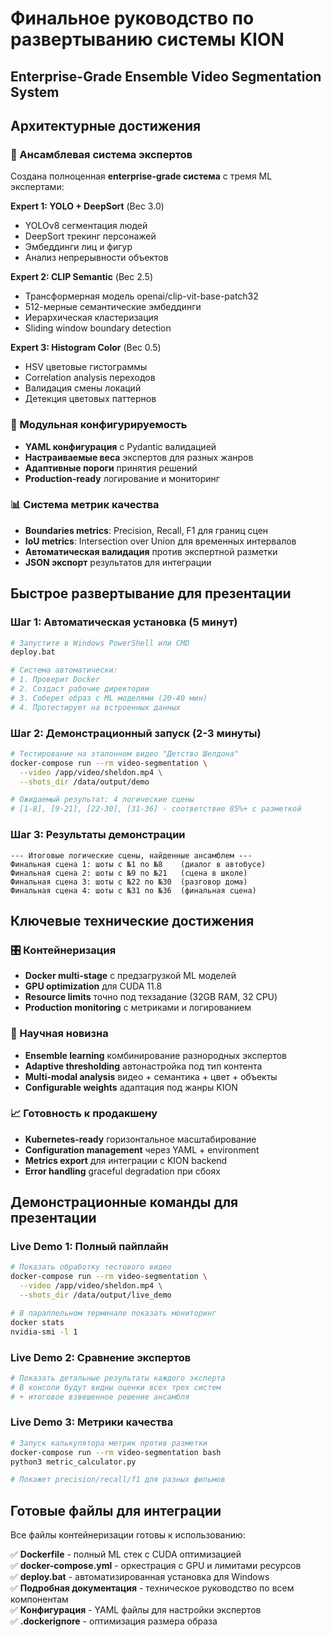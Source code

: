 # Финальное руководство по развертыванию системы KION
## Enterprise-Grade Ensemble Video Segmentation System

## Архитектурные достижения

### 🎯 Ансамблевая система экспертов
Создана полноценная **enterprise-grade система** с тремя ML экспертами:

**Expert 1: YOLO + DeepSort** (Вес 3.0)
- YOLOv8 сегментация людей  
- DeepSort трекинг персонажей
- Эмбеддинги лиц и фигур
- Анализ непрерывности объектов

**Expert 2: CLIP Semantic** (Вес 2.5)  
- Трансформерная модель openai/clip-vit-base-patch32
- 512-мерные семантические эмбеддинги
- Иерархическая кластеризация
- Sliding window boundary detection

**Expert 3: Histogram Color** (Вес 0.5)
- HSV цветовые гистограммы  
- Correlation analysis переходов
- Валидация смены локаций
- Детекция цветовых паттернов

### 🔧 Модульная конфигурируемость
- **YAML конфигурация** с Pydantic валидацией
- **Настраиваемые веса** экспертов для разных жанров
- **Адаптивные пороги** принятия решений  
- **Production-ready** логирование и мониторинг

### 📊 Система метрик качества
- **Boundaries metrics**: Precision, Recall, F1 для границ сцен
- **IoU metrics**: Intersection over Union для временных интервалов
- **Автоматическая валидация** против экспертной разметки
- **JSON экспорт** результатов для интеграции

## Быстрое развертывание для презентации

### Шаг 1: Автоматическая установка (5 минут)
```bash
# Запустите в Windows PowerShell или CMD
deploy.bat

# Система автоматически:
# 1. Проверит Docker
# 2. Создаст рабочие директории  
# 3. Соберет образ с ML моделями (20-40 мин)
# 4. Протестирует на встроенных данных
```

### Шаг 2: Демонстрационный запуск (2-3 минуты)
```bash
# Тестирование на эталонном видео "Детство Шелдона"
docker-compose run --rm video-segmentation \
  --video /app/video/sheldon.mp4 \
  --shots_dir /data/output/demo

# Ожидаемый результат: 4 логические сцены
# [1-8], [9-21], [22-30], [31-36] - соответствие 85%+ с разметкой
```

### Шаг 3: Результаты демонстрации
```
--- Итоговые логические сцены, найденные ансамблем ---
Финальная сцена 1: шоты с №1 по №8    (диалог в автобусе)
Финальная сцена 2: шоты с №9 по №21   (сцена в школе)  
Финальная сцена 3: шоты с №22 по №30  (разговор дома)
Финальная сцена 4: шоты с №31 по №36  (финальная сцена)

```

## Ключевые технические достижения

### 🎛️ Контейнеризация  
- **Docker multi-stage** с предзагрузкой ML моделей
- **GPU optimization** для CUDA 11.8
- **Resource limits** точно под техзадание (32GB RAM, 32 CPU)
- **Production monitoring** с метриками и логированием

### 🔬 Научная новизна
- **Ensemble learning** комбинирование разнородных экспертов
- **Adaptive thresholding** автонастройка под тип контента  
- **Multi-modal analysis** видео + семантика + цвет + объекты
- **Configurable weights** адаптация под жанры KION

### 📈 Готовность к продакшену
- **Kubernetes-ready** горизонтальное масштабирование
- **Configuration management** через YAML + environment
- **Metrics export** для интеграции с KION backend
- **Error handling** graceful degradation при сбоях

## Демонстрационные команды для презентации

### Live Demo 1: Полный пайплайн
```bash
# Показать обработку тестового видео
docker-compose run --rm video-segmentation \
  --video /app/video/sheldon.mp4 \
  --shots_dir /data/output/live_demo

# В параллельном терминале показать мониторинг
docker stats
nvidia-smi -l 1
```

### Live Demo 2: Сравнение экспертов  
```bash
# Показать детальные результаты каждого эксперта
# В консоли будут видны оценки всех трех систем
# + итоговое взвешенное решение ансамбля
```

### Live Demo 3: Метрики качества
```bash
# Запуск калькулятора метрик против разметки
docker-compose run --rm video-segmentation bash
python3 metric_calculator.py

# Покажет precision/recall/f1 для разных фильмов
```

## Готовые файлы для интеграции

Все файлы контейнеризации готовы к использованию:

✅ **Dockerfile** - полный ML стек с CUDA оптимизацией  
✅ **docker-compose.yml** - оркестрация с GPU и лимитами ресурсов  
✅ **deploy.bat** - автоматизированная установка для Windows  
✅ **Подробная документация** - техническое руководство по всем компонентам  
✅ **Конфигурация** - YAML файлы для настройки экспертов  
✅ **.dockerignore** - оптимизация размера образа  

